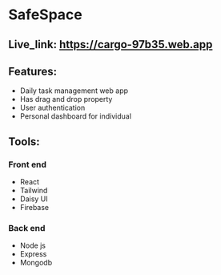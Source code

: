 # SafeSpace

## Live_link: https://cargo-97b35.web.app

## Features:
* Daily task management web app
* Has drag and drop property
* User authentication
* Personal dashboard for individual
## Tools:
### Front end
* React
* Tailwind
* Daisy UI
* Firebase
### Back end
* Node js
* Express
* Mongodb 
